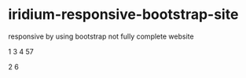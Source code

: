 # iridium-responsive-bootstrap-site
responsive by using bootstrap
not fully complete website

1
3
4
57

2
6


